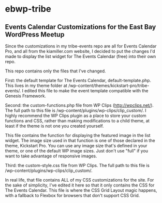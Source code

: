 # ebwp-tribe

## Events Calendar Customizations for the East Bay WordPress Meetup

Since the customizations in my tribe-events repo are all for Events Calendar Pro, and all from the kiamiller.com website, I decided to put the changes I'd made to display the list widget for The Events Calendar (free) into their own repo.

This repo contains only the files that I've changed.

First: the default template for The Events Calendar, default-template.php. This lives in my theme folder at /wp-content/themes/kickstart-pro/tribe-events/. I edited this file to make the event template compatible with the Genesis Framework.

Second: the custom-functions.php file from WP Clips (http://wpclips.net/). The full path to this file is /wp-content/plugins/wp-clips/clip_custom/. I highly recommend the WP Clips plugin as a place to store your custom functions and CSS, rather than making modifications to a child theme, at least if the theme is not one you created yourself.

This file contains the function for displaying the featured image in the list widget. The image size used in that function is one of those declared in the theme, Kickstart Pro. You can use any image size that's defined in your theme, or one of the default WP image sizes. Just don't use "full" if you want to take advantage of responsive images.

Third: the custom-style.css file from WP Clips. The full path to this file is /wp-content/plugins/wp-clips/clip_custom/. 

In real life, that file contains ALL of my CSS customizations for the site. For the sake of simplicity, I've edited it here so that it only contains the CSS for The Events Calendar. This file is where the CSS Grid Layout magic happens, with a fallback to Flexbox for browsers that don't support CSS Grid.